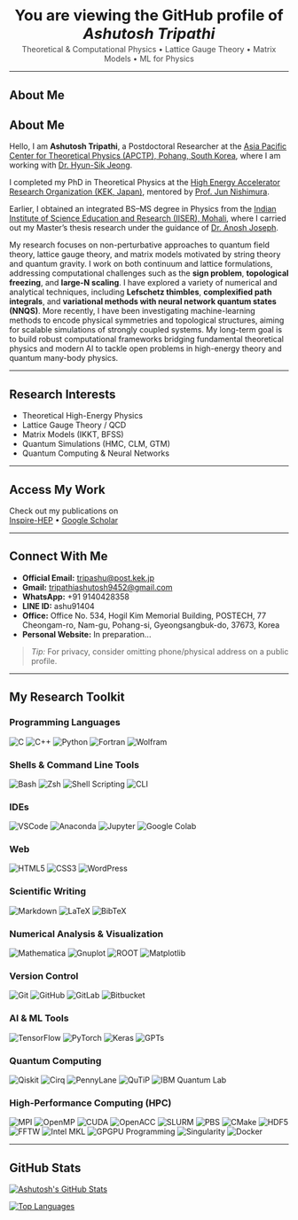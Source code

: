<!-- README.md -->

<div align="center">
  <h1 style="font-size: 1.7rem; font-weight: 700; margin-bottom: 0.2rem;">
    You are viewing the GitHub profile of <em>Ashutosh Tripathi</em>
  </h1>
  <p style="opacity: 0.8; margin-top: 0;">
    Theoretical & Computational Physics • Lattice Gauge Theory • Matrix Models • ML for Physics
  </p>
</div>

---

## About Me

## About Me

Hello, I am **Ashutosh Tripathi**, a Postdoctoral Researcher at the
[Asia Pacific Center for Theoretical Physics (APCTP), Pohang, South Korea](https://www.apctp.org/),
where I am working with
[Dr. Hyun-Sik Jeong](https://sites.google.com/view/for-hyun-sik/home?authuser=0).

I completed my PhD in Theoretical Physics at the
[High Energy Accelerator Research Organization (KEK, Japan)](https://www2.kek.jp/theory-center/theory/),
mentored by
[Prof. Jun Nishimura](https://inspirehep.net/authors/995559).

Earlier, I obtained an integrated BS–MS degree in Physics from the
[Indian Institute of Science Education and Research (IISER), Mohali](https://www.iisermohali.ac.in/),
where I carried out my Master’s thesis research under the guidance of [Dr. Anosh Joseph](https://inspirehep.net/authors/1049897).


My research focuses on non-perturbative approaches to quantum field theory, lattice gauge theory,
and matrix models motivated by string theory and quantum gravity. I work on both continuum and lattice
formulations, addressing computational challenges such as the **sign problem**, **topological freezing**,
and **large-N scaling**. I have explored a variety of numerical and analytical techniques, including
**Lefschetz thimbles**, **complexified path integrals**, and **variational methods with neural network
quantum states (NNQS)**. More recently, I have been investigating machine-learning methods to encode
physical symmetries and topological structures, aiming for scalable simulations of strongly coupled
systems. My long-term goal is to build robust computational frameworks bridging fundamental theoretical
physics and modern AI to tackle open problems in high-energy theory and quantum many-body physics.

---

## Research Interests

- Theoretical High-Energy Physics  
- Lattice Gauge Theory / QCD  
- Matrix Models (IKKT, BFSS)  
- Quantum Simulations (HMC, CLM, GTM)  
- Quantum Computing & Neural Networks  

---

## Access My Work

Check out my publications on  
[Inspire-HEP](https://inspirehep.net/authors/1671760) •
[Google Scholar](https://scholar.google.com/citations?user=xsjttUwAAAAJ&hl=en)

---

## Connect With Me

- **Official Email:** [tripashu@post.kek.jp](mailto:ashutosh.tripathi@apctp.org)  
- **Gmail:** [tripathiashutosh9452@gmail.com](mailto:tripathiashutosh9452@gmail.com)  
- **WhatsApp:** +91 9140428358  
- **LINE ID:** ashu91404  
- **Office:** Office No. 534, Hogil Kim Memorial Building, POSTECH, 77 Cheongam-ro, Nam-gu, Pohang-si, Gyeongsangbuk-do, 37673, Korea 
- **Personal Website:** In preparation...

> *Tip:* For privacy, consider omitting phone/physical address on a public profile.

---

## My Research Toolkit

### Programming Languages
![C](https://img.shields.io/badge/C-%2300599C.svg?style=for-the-badge&logo=c&logoColor=white)
![C++](https://img.shields.io/badge/C++-%2300599C.svg?style=for-the-badge&logo=c%2B%2B&logoColor=white)
![Python](https://img.shields.io/badge/Python-3776AB?style=for-the-badge&logo=python&logoColor=white)
![Fortran](https://img.shields.io/badge/Fortran-734F96?style=for-the-badge)
![Wolfram](https://img.shields.io/badge/Wolfram-DC143C?style=for-the-badge)

### Shells & Command Line Tools
![Bash](https://img.shields.io/badge/Bash-121011?style=for-the-badge&logo=gnu-bash&logoColor=white)
![Zsh](https://img.shields.io/badge/Zsh-000000?style=for-the-badge&logoColor=white)
![Shell Scripting](https://img.shields.io/badge/Shell%20Scripting-4EAA25?style=for-the-badge&logo=gnu-bash&logoColor=white)
![CLI](https://img.shields.io/badge/CLI-555555?style=for-the-badge&logo=console&logoColor=white)

### IDEs
![VSCode](https://img.shields.io/badge/VSCode-007ACC?style=for-the-badge&logo=visual-studio-code&logoColor=white)
![Anaconda](https://img.shields.io/badge/Anaconda-44A833?style=for-the-badge&logo=anaconda&logoColor=white)
![Jupyter](https://img.shields.io/badge/Jupyter-F37626?style=for-the-badge&logo=jupyter&logoColor=white)
![Google Colab](https://img.shields.io/badge/Google%20Colab-F9AB00?style=for-the-badge&logo=google-colab&logoColor=white)

### Web
![HTML5](https://img.shields.io/badge/HTML5-E34F26?style=for-the-badge&logo=html5&logoColor=white)
![CSS3](https://img.shields.io/badge/CSS3-1572B6?style=for-the-badge&logo=css3&logoColor=white)
![WordPress](https://img.shields.io/badge/WordPress-21759B?style=for-the-badge&logo=wordpress&logoColor=white)

### Scientific Writing
![Markdown](https://img.shields.io/badge/Markdown-000000?style=for-the-badge&logo=markdown&logoColor=white)
![LaTeX](https://img.shields.io/badge/LaTeX-008080?style=for-the-badge&logo=latex&logoColor=white)
![BibTeX](https://img.shields.io/badge/BibTeX-8A2BE2?style=for-the-badge)

### Numerical Analysis & Visualization
![Mathematica](https://img.shields.io/badge/Mathematica-DC143C?style=for-the-badge&logoColor=white)
![Gnuplot](https://img.shields.io/badge/Gnuplot-004680?style=for-the-badge&logoColor=white)
![ROOT](https://img.shields.io/badge/ROOT-0072C6?style=for-the-badge&logoColor=white)
![Matplotlib](https://img.shields.io/badge/Matplotlib-013243?style=for-the-badge&logoColor=white)

### Version Control
![Git](https://img.shields.io/badge/Git-F05032?style=for-the-badge&logo=git&logoColor=white)
![GitHub](https://img.shields.io/badge/GitHub-181717?style=for-the-badge&logo=github&logoColor=white)
![GitLab](https://img.shields.io/badge/GitLab-FC6D26?style=for-the-badge&logo=gitlab&logoColor=white)
![Bitbucket](https://img.shields.io/badge/Bitbucket-0052CC?style=for-the-badge&logo=bitbucket&logoColor=white)

### AI & ML Tools
![TensorFlow](https://img.shields.io/badge/TensorFlow-FF6F00?style=for-the-badge&logo=tensorflow&logoColor=white)
![PyTorch](https://img.shields.io/badge/PyTorch-EE4C2C?style=for-the-badge&logo=pytorch&logoColor=white)
![Keras](https://img.shields.io/badge/Keras-D00000?style=for-the-badge&logo=keras&logoColor=white)
![GPTs](https://img.shields.io/badge/GPT-434343?style=for-the-badge)

### Quantum Computing
![Qiskit](https://img.shields.io/badge/Qiskit-6929C4?style=for-the-badge&logoColor=white)
![Cirq](https://img.shields.io/badge/Cirq-3FAEE6?style=for-the-badge&logoColor=white)
![PennyLane](https://img.shields.io/badge/PennyLane-16A085?style=for-the-badge&logoColor=white)
![QuTiP](https://img.shields.io/badge/QuTiP-0F4C75?style=for-the-badge&logoColor=white)
![IBM Quantum Lab](https://img.shields.io/badge/IBM%20Quantum%20Lab-121D33?style=for-the-badge&logo=ibm&logoColor=white)

### High-Performance Computing (HPC)
![MPI](https://img.shields.io/badge/MPI-2D2D2D?style=for-the-badge)
![OpenMP](https://img.shields.io/badge/OpenMP-2D2D2D?style=for-the-badge)
![CUDA](https://img.shields.io/badge/CUDA-2D2D2D?style=for-the-badge&logo=nvidia&logoColor=76B900)
![OpenACC](https://img.shields.io/badge/OpenACC-2D2D2D?style=for-the-badge)
![SLURM](https://img.shields.io/badge/SLURM-2D2D2D?style=for-the-badge)
![PBS](https://img.shields.io/badge/PBS-2D2D2D?style=for-the-badge)
![CMake](https://img.shields.io/badge/CMake-064F8C?style=for-the-badge&logo=cmake&logoColor=white)
![HDF5](https://img.shields.io/badge/HDF5-2D2D2D?style=for-the-badge)
![FFTW](https://img.shields.io/badge/FFTW-2D2D2D?style=for-the-badge)
![Intel MKL](https://img.shields.io/badge/Intel%20MKL-2D2D2D?style=for-the-badge)
![GPGPU Programming](https://img.shields.io/badge/GPGPU%20Programming-2D2D2D?style=for-the-badge)
![Singularity](https://img.shields.io/badge/Singularity-2D2D2D?style=for-the-badge)
![Docker](https://img.shields.io/badge/Docker-2496ED?style=for-the-badge&logo=docker&logoColor=white)

---

## GitHub Stats

<!-- Stats cards: you can tweak theme or hide_rank/show_icons via query params -->
[![Ashutosh's GitHub Stats](https://github-readme-stats.vercel.app/api?username=tripashutosh&show_icons=true&theme=radical)](https://github.com/anuraghazra/github-readme-stats)

[![Top Languages](https://github-readme-stats.vercel.app/api/top-langs/?username=tripashutosh&layout=compact&theme=radical)](https://github.com/anuraghazra/github-readme-stats)
